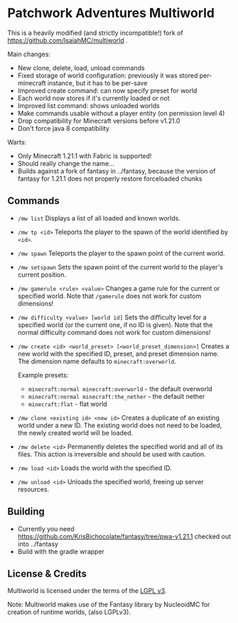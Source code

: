 # Patchwork Adventures Multiworld

This is a heavily modified (and strictly incompatible!) fork of https://github.com/IsaiahMC/multiworld .

Main changes:
- New clone, delete, load, unload commands
- Fixed storage of world configuration: previously it was stored
  per-minecraft instance, but it has to be per-save
- Improved create command: can now specify preset for world
- Each world now stores if it's currently loaded or not
- Improved list command: shows unloaded worlds
- Make commands usable without a player entity (on permission level 4)
- Drop compatibility for Minecraft versions before v1.21.0
- Don't force java 8 compatibility

Warts:
- Only Minecraft 1.21.1 with Fabric is supported!
- Should really change the name...
- Builds against a fork of fantasy in ../fantasy, because the version
  of fantasy for 1.21.1 does not properly restore forceloaded chunks

## Commands

- `/mw list`
  Displays a list of all loaded and known worlds.

- `/mw tp <id>`
  Teleports the player to the spawn of the world identified by `<id>`.

- `/mw spawn`
  Teleports the player to the spawn point of the current world.

- `/mw setspawn`
  Sets the spawn point of the current world to the player's current position.

- `/mw gamerule <rule> <value>`
  Changes a game rule for the current or specified world. Note that `/gamerule` does not work for custom dimensions!

- `/mw difficulty <value> [world id]`
  Sets the difficulty level for a specified world (or the current one, if no ID is given). Note that the normal difficulty command does not work for custom dimensions!

- `/mw create <id> <world_preset> [<world_preset_dimension>]`
  Creates a new world with the specified ID, preset, and preset dimension name.
  The dimension name defaults to `minecraft:overworld`.

  Example presets:

  - `minecraft:normal minecraft:overworld` - the default overworld
  - `minecraft:normal minecraft:the_nether` - the default nether
  - `minecraft:flat` - flat world

- `/mw clone <existing id> <new id>`
  Creates a duplicate of an existing world under a new ID. The existing world does not need to be loaded, the newly created world will be loaded.

- `/mw delete <id>`
  Permanently deletes the specified world and all of its files. This action is irreversible and should be used with caution.

- `/mw load <id>`
  Loads the world with the specified ID.

- `/mw unload <id>`
  Unloads the specified world, freeing up server resources.


## Building

- Currently you need https://github.com/KrisBichocolate/fantasy/tree/pwa-v1.21.1 checked out into ../fantasy
- Build with the gradle wrapper

## License & Credits

Multiworld is licensed under the terms of the [LGPL v3](LICENSE).

Note: Multiworld makes use of the Fantasy library by NucleoidMC for creation of runtime worlds, (also LGPLv3).
